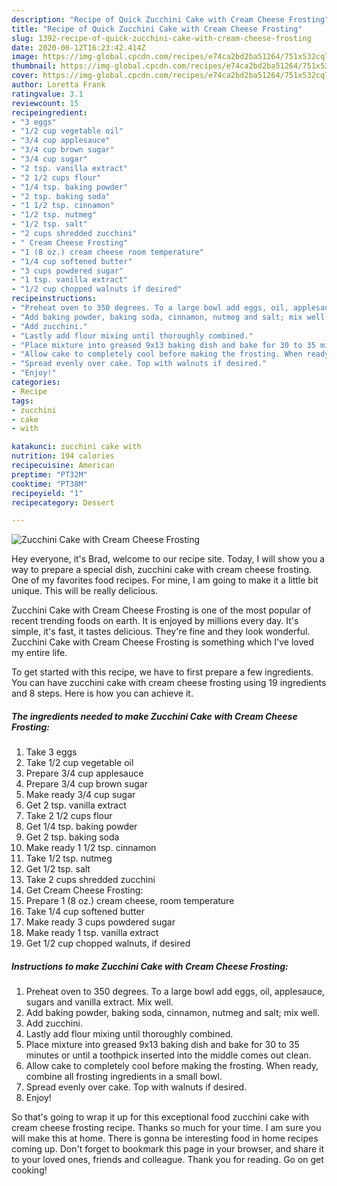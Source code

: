 ```yaml
---
description: "Recipe of Quick Zucchini Cake with Cream Cheese Frosting"
title: "Recipe of Quick Zucchini Cake with Cream Cheese Frosting"
slug: 1392-recipe-of-quick-zucchini-cake-with-cream-cheese-frosting
date: 2020-06-12T16:23:42.414Z
image: https://img-global.cpcdn.com/recipes/e74ca2bd2ba51264/751x532cq70/zucchini-cake-with-cream-cheese-frosting-recipe-main-photo.jpg
thumbnail: https://img-global.cpcdn.com/recipes/e74ca2bd2ba51264/751x532cq70/zucchini-cake-with-cream-cheese-frosting-recipe-main-photo.jpg
cover: https://img-global.cpcdn.com/recipes/e74ca2bd2ba51264/751x532cq70/zucchini-cake-with-cream-cheese-frosting-recipe-main-photo.jpg
author: Loretta Frank
ratingvalue: 3.1
reviewcount: 15
recipeingredient:
- "3 eggs"
- "1/2 cup vegetable oil"
- "3/4 cup applesauce"
- "3/4 cup brown sugar"
- "3/4 cup sugar"
- "2 tsp. vanilla extract"
- "2 1/2 cups flour"
- "1/4 tsp. baking powder"
- "2 tsp. baking soda"
- "1 1/2 tsp. cinnamon"
- "1/2 tsp. nutmeg"
- "1/2 tsp. salt"
- "2 cups shredded zucchini"
- " Cream Cheese Frosting"
- "1 (8 oz.) cream cheese room temperature"
- "1/4 cup softened butter"
- "3 cups powdered sugar"
- "1 tsp. vanilla extract"
- "1/2 cup chopped walnuts if desired"
recipeinstructions:
- "Preheat oven to 350 degrees. To a large bowl add eggs, oil, applesauce, sugars and vanilla extract. Mix well."
- "Add baking powder, baking soda, cinnamon, nutmeg and salt; mix well."
- "Add zucchini."
- "Lastly add flour mixing until thoroughly combined."
- "Place mixture into greased 9x13 baking dish and bake for 30 to 35 minutes or until a toothpick inserted into the middle comes out clean."
- "Allow cake to completely cool before making the frosting. When ready, combine all frosting ingredients in a small bowl."
- "Spread evenly over cake. Top with walnuts if desired."
- "Enjoy!"
categories:
- Recipe
tags:
- zucchini
- cake
- with

katakunci: zucchini cake with 
nutrition: 194 calories
recipecuisine: American
preptime: "PT32M"
cooktime: "PT38M"
recipeyield: "1"
recipecategory: Dessert

---
```



![Zucchini Cake with Cream Cheese Frosting](https://img-global.cpcdn.com/recipes/e74ca2bd2ba51264/751x532cq70/zucchini-cake-with-cream-cheese-frosting-recipe-main-photo.jpg)

Hey everyone, it's Brad, welcome to our recipe site. Today, I will show you a way to prepare a special dish, zucchini cake with cream cheese frosting. One of my favorites food recipes. For mine, I am going to make it a little bit unique. This will be really delicious.



Zucchini Cake with Cream Cheese Frosting is one of the most popular of recent trending foods on earth. It is enjoyed by millions every day. It's simple, it's fast, it tastes delicious. They're fine and they look wonderful. Zucchini Cake with Cream Cheese Frosting is something which I've loved my entire life.


To get started with this recipe, we have to first prepare a few ingredients. You can have zucchini cake with cream cheese frosting using 19 ingredients and 8 steps. Here is how you can achieve it.

<!--inarticleads1-->

##### The ingredients needed to make Zucchini Cake with Cream Cheese Frosting:

1. Take 3 eggs
1. Take 1/2 cup vegetable oil
1. Prepare 3/4 cup applesauce
1. Prepare 3/4 cup brown sugar
1. Make ready 3/4 cup sugar
1. Get 2 tsp. vanilla extract
1. Take 2 1/2 cups flour
1. Get 1/4 tsp. baking powder
1. Get 2 tsp. baking soda
1. Make ready 1 1/2 tsp. cinnamon
1. Take 1/2 tsp. nutmeg
1. Get 1/2 tsp. salt
1. Take 2 cups shredded zucchini
1. Get  Cream Cheese Frosting:
1. Prepare 1 (8 oz.) cream cheese, room temperature
1. Take 1/4 cup softened butter
1. Make ready 3 cups powdered sugar
1. Make ready 1 tsp. vanilla extract
1. Get 1/2 cup chopped walnuts, if desired




<!--inarticleads2-->

##### Instructions to make Zucchini Cake with Cream Cheese Frosting:

1. Preheat oven to 350 degrees. To a large bowl add eggs, oil, applesauce, sugars and vanilla extract. Mix well.
1. Add baking powder, baking soda, cinnamon, nutmeg and salt; mix well.
1. Add zucchini.
1. Lastly add flour mixing until thoroughly combined.
1. Place mixture into greased 9x13 baking dish and bake for 30 to 35 minutes or until a toothpick inserted into the middle comes out clean.
1. Allow cake to completely cool before making the frosting. When ready, combine all frosting ingredients in a small bowl.
1. Spread evenly over cake. Top with walnuts if desired.
1. Enjoy!




So that's going to wrap it up for this exceptional food zucchini cake with cream cheese frosting recipe. Thanks so much for your time. I am sure you will make this at home. There is gonna be interesting food in home recipes coming up. Don't forget to bookmark this page in your browser, and share it to your loved ones, friends and colleague. Thank you for reading. Go on get cooking!
